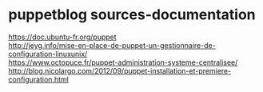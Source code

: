 # puppetblog sources-documentation
https://doc.ubuntu-fr.org/puppet <br/>
http://jeyg.info/mise-en-place-de-puppet-un-gestionnaire-de-configuration-linuxunix/<br/>
https://www.octopuce.fr/puppet-administration-systeme-centralisee/<br/>
http://blog.nicolargo.com/2012/09/puppet-installation-et-premiere-configuration.html<br/>
